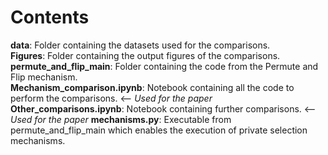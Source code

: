 # Contents

**data**: Folder containing the datasets used for the comparisons.    
**Figures**: Folder containing the output figures of the comparisons.    
**permute_and_flip_main**: Folder containing the code from the Permute and Flip mechanism.     
**Mechanism_comparison.ipynb**: Notebook containing all the code to perform the comparisons.    <-- *Used for the paper*
**Other_comparisons.ipynb**: Notebook containing further comparisons.     <-- *Used for the paper*
**mechanisms.py**: Executable from permute_and_flip_main which enables the execution of private selection mechanisms.     
